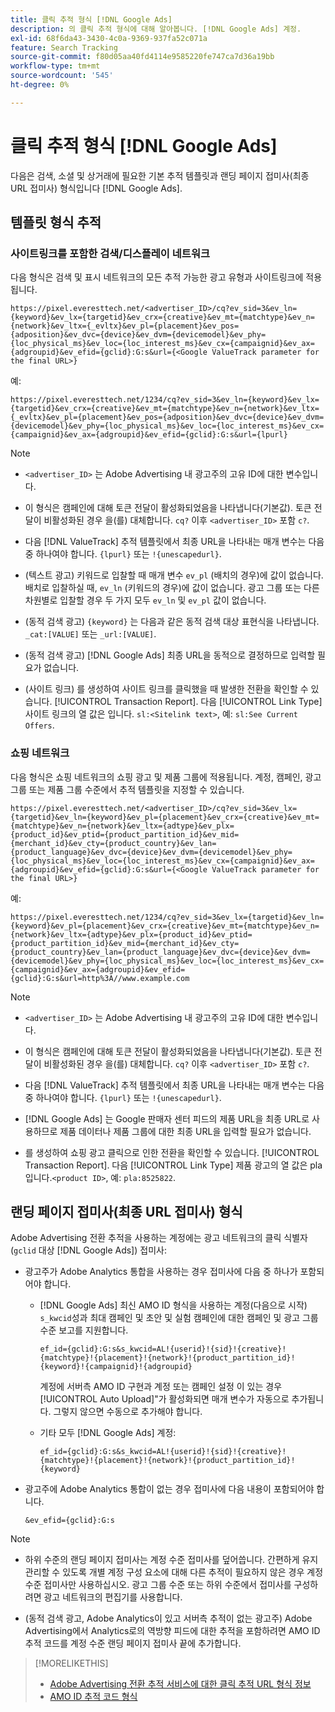 ```yaml
---
title: 클릭 추적 형식 [!DNL Google Ads]
description: 의 클릭 추적 형식에 대해 알아봅니다. [!DNL Google Ads] 계정.
exl-id: 68f6da43-3430-4c0a-9369-937fa52c071a
feature: Search Tracking
source-git-commit: f80d05aa40fd4114e9585220fe747ca7d36a19bb
workflow-type: tm+mt
source-wordcount: '545'
ht-degree: 0%

---
```


# 클릭 추적 형식 [!DNL Google Ads]

다음은 검색, 소셜 및 상거래에 필요한 기본 추적 템플릿과 랜딩 페이지 접미사(최종 URL 접미사) 형식입니다 [!DNL Google Ads].

## 템플릿 형식 추적

### 사이트링크를 포함한 검색/디스플레이 네트워크

다음 형식은 검색 및 표시 네트워크의 모든 추적 가능한 광고 유형과 사이트링크에 적용됩니다.

`https://pixel.everesttech.net/<advertiser_ID>/cq?ev_sid=3&ev_ln={keyword}&ev_lx={targetid}&ev_crx={creative}&ev_mt={matchtype}&ev_n={network}&ev_ltx={_evltx}&ev_pl={placement}&ev_pos={adposition}&ev_dvc={device}&ev_dvm={devicemodel}&ev_phy={loc_physical_ms}&ev_loc={loc_interest_ms}&ev_cx={campaignid}&ev_ax={adgroupid}&ev_efid={gclid}:G:s&url={<Google ValueTrack parameter for the final URL>}`

예:

`https://pixel.everesttech.net/1234/cq?ev_sid=3&ev_ln={keyword}&ev_lx={targetid}&ev_crx={creative}&ev_mt={matchtype}&ev_n={network}&ev_ltx={_evltx}&ev_pl={placement}&ev_pos={adposition}&ev_dvc={device}&ev_dvm={devicemodel}&ev_phy={loc_physical_ms}&ev_loc={loc_interest_ms}&ev_cx={campaignid}&ev_ax={adgroupid}&ev_efid={gclid}:G:s&url={lpurl}`

>[!NOTE]
>
>* `<advertiser_ID>` 는 Adobe Advertising 내 광고주의 고유 ID에 대한 변수입니다.
>
>* 이 형식은 캠페인에 대해 토큰 전달이 활성화되었음을 나타냅니다(기본값). 토큰 전달이 비활성화된 경우 을(를) 대체합니다. `cq?` 이후 `<advertiser_ID>` 포함 `c?`.
>
>* 다음 [!DNL ValueTrack] 추적 템플릿에서 최종 URL을 나타내는 매개 변수는 다음 중 하나여야 합니다. `{lpurl}` 또는 `!{unescapedurl}`.
>
>* (텍스트 광고) 키워드로 입찰할 때 매개 변수 `ev_pl` (배치의 경우)에 값이 없습니다. 배치로 입찰하실 때, `ev_ln` (키워드의 경우)에 값이 없습니다. 광고 그룹 또는 다른 차원별로 입찰할 경우 두 가지 모두 `ev_ln` 및 `ev_pl` 값이 없습니다.
>
>* (동적 검색 광고) `{keyword}` 는 다음과 같은 동적 검색 대상 표현식을 나타냅니다. `_cat:[VALUE]` 또는 `_url:[VALUE]`.
>
>* (동적 검색 광고) [!DNL Google Ads] 최종 URL을 동적으로 결정하므로 입력할 필요가 없습니다.
>
>* (사이트 링크) 를 생성하여 사이트 링크를 클릭했을 때 발생한 전환을 확인할 수 있습니다. [!UICONTROL Transaction Report]. 다음 [!UICONTROL Link Type] 사이트 링크의 열 값은 입니다. `sl:<Sitelink text>`, 예: `sl:See Current Offers`.

### 쇼핑 네트워크

다음 형식은 쇼핑 네트워크의 쇼핑 광고 및 제품 그룹에 적용됩니다. 계정, 캠페인, 광고 그룹 또는 제품 그룹 수준에서 추적 템플릿을 지정할 수 있습니다.

`https://pixel.everesttech.net/<advertiser_ID>/cq?ev_sid=3&ev_lx={targetid}&ev_ln={keyword}&ev_pl={placement}&ev_crx={creative}&ev_mt={matchtype}&ev_n={network}&ev_ltx={adtype}&ev_plx={product_id}&ev_ptid={product_partition_id}&ev_mid={merchant_id}&ev_cty={product_country}&ev_lan={product_language}&ev_dvc={device}&ev_dvm={devicemodel}&ev_phy={loc_physical_ms}&ev_loc={loc_interest_ms}&ev_cx={campaignid}&ev_ax={adgroupid}&ev_efid={gclid}:G:s&url={<Google ValueTrack parameter for the final URL>}`

예:

`https://pixel.everesttech.net/1234/cq?ev_sid=3&ev_lx={targetid}&ev_ln={keyword}&ev_pl={placement}&ev_crx={creative}&ev_mt={matchtype}&ev_n={network}&ev_ltx={adtype}&ev_plx={product_id}&ev_ptid={product_partition_id}&ev_mid={merchant_id}&ev_cty={product_country}&ev_lan={product_language}&ev_dvc={device}&ev_dvm={devicemodel}&ev_phy={loc_physical_ms}&ev_loc={loc_interest_ms}&ev_cx={campaignid}&ev_ax={adgroupid}&ev_efid={gclid}:G:s&url=http%3A//www.example.com`

>[!NOTE]
>
>* `<advertiser_ID>` 는 Adobe Advertising 내 광고주의 고유 ID에 대한 변수입니다.
>
>* 이 형식은 캠페인에 대해 토큰 전달이 활성화되었음을 나타냅니다(기본값). 토큰 전달이 비활성화된 경우 을(를) 대체합니다. `cq?` 이후 `<advertiser_ID>` 포함 `c?`.
>
>* 다음 [!DNL ValueTrack] 추적 템플릿에서 최종 URL을 나타내는 매개 변수는 다음 중 하나여야 합니다. `{lpurl}` 또는 `!{unescapedurl}`.
>
>* [!DNL Google Ads] 는 Google 판매자 센터 피드의 제품 URL을 최종 URL로 사용하므로 제품 데이터나 제품 그룹에 대한 최종 URL을 입력할 필요가 없습니다.
>
>* 를 생성하여 쇼핑 광고 클릭으로 인한 전환을 확인할 수 있습니다. [!UICONTROL Transaction Report]. 다음 [!UICONTROL Link Type] 제품 광고의 열 값은 pla입니다.`<product ID>`, 예: `pla:8525822`.

## 랜딩 페이지 접미사(최종 URL 접미사) 형식

Adobe Advertising 전환 추적을 사용하는 계정에는 광고 네트워크의 클릭 식별자(`gclid` 대상 [!DNL Google Ads]) 접미사:

* 광고주가 Adobe Analytics 통합을 사용하는 경우 접미사에 다음 중 하나가 포함되어야 합니다.

   * [!DNL Google Ads] 최신 AMO ID 형식을 사용하는 계정(다음으로 시작) `s_kwcid`성과 최대 캠페인 및 초안 및 실험 캠페인에 대한 캠페인 및 광고 그룹 수준 보고를 지원합니다.

     `ef_id={gclid}:G:s&s_kwcid=AL!{userid}!{sid}!{creative}!{matchtype}!{placement}!{network}!{product_partition_id}!{keyword}!{campaignid}!{adgroupid}`

     계정에 서버측 AMO ID 구현과 계정 또는 캠페인 설정 이 있는 경우[!UICONTROL Auto Upload]&quot;가 활성화되면 매개 변수가 자동으로 추가됩니다. 그렇지 않으면 수동으로 추가해야 합니다.

   * 기타 모두 [!DNL Google Ads] 계정:

     `ef_id={gclid}:G:s&s_kwcid=AL!{userid}!{sid}!{creative}!{matchtype}!{placement}!{network}!{product_partition_id}!{keyword}`

* 광고주에 Adobe Analytics 통합이 없는 경우 접미사에 다음 내용이 포함되어야 합니다.

  `&ev_efid={gclid}:G:s`

>[!NOTE]
>
>* 하위 수준의 랜딩 페이지 접미사는 계정 수준 접미사를 덮어씁니다. 간편하게 유지 관리할 수 있도록 개별 계정 구성 요소에 대해 다른 추적이 필요하지 않은 경우 계정 수준 접미사만 사용하십시오. 광고 그룹 수준 또는 하위 수준에서 접미사를 구성하려면 광고 네트워크의 편집기를 사용합니다.
>
>* (동적 검색 광고, Adobe Analytics이 있고 서버측 추적이 없는 광고주) Adobe Advertising에서 Analytics로의 역방향 피드에 대한 추적을 포함하려면 AMO ID 추적 코드를 계정 수준 랜딩 페이지 접미사 끝에 추가합니다.

>[!MORELIKETHIS]
>
>* [Adobe Advertising 전환 추적 서비스에 대한 클릭 추적 URL 형식 정보](formats-click-tracking-about.md)
>* [AMO ID 추적 코드 형식](skwcid-tracking-parameter.md)
